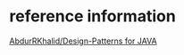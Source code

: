 # reference information

[AbdurRKhalid/Design-Patterns for JAVA](https://github.com/AbdurRKhalid/Design-Patterns)  

